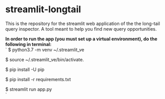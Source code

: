 # streamlit-longtail  
This is the repository for the streamlit web application of the the long-tail query inspector. A tool meant to help you find new query opportunities.  

**In order to run the app (you must set up a virtual environment), do the following in terminal:**  
`
$ python3.7 -m venv ~/.streamlit_ve  

$ source ~/.streamlit_ve/bin/activate.  

$ pip install -U pip  

$ pip install -r requirements.txt  

$ streamlit run app.py  
`

